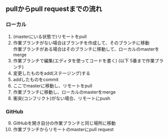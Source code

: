 ## pullからpull requestまでの流れ
### ローカル
1. (masterにいる状態で)リモートをpull
2. 作業ブランチがない場合はブランチを作成して、そのブランチに移動  
  作業ブランチがある場合はそのブランチに移動して、ローカルのmasterをmerge
3. 作業ブランチで編集(エディタを使ってコードを書く) (以下 5番まで作業ブランチ)
4. 変更したものをadd(ステージング)する
5. addしたものをcommit
6. ここでmasterに移動し、リモートをpull
7. 作業ブランチに移動し、ローカルのmasterをmerge
8. 衝突(コンフリクト)がない場合、リモートにpush
### GitHub
9. GitHubを開き自分の作業ブランチと同じ場所に移動
10. 作業ブランチからリモートのmasterにpull request
